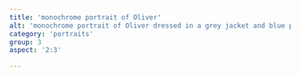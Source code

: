 ```yaml
---
title: 'monochrome portrait of Oliver'
alt: 'monochrome portrait of Oliver dressed in a grey jacket and blue pants standing in front of Sterling Pond with mountain view'
category: 'portraits'
group: 3
aspect: '2:3'

---
```


